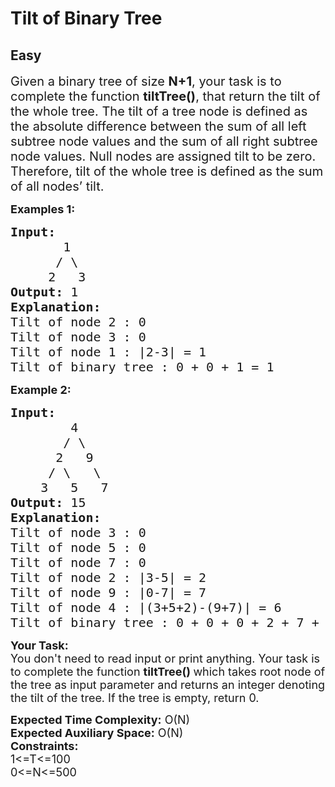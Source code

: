 # Tilt of Binary Tree
## Easy 
<div class="problem-statement">
                <p></p><p><span style="font-size:20px">Given a binary tree of size <strong>N+1</strong>, your task is to complete the function <strong>tiltTree()</strong>,&nbsp;that return the tilt of the whole tree. The tilt of a tree node is defined as the absolute difference between the sum of all left subtree node values and the sum of all right subtree node values. Null nodes are assigned tilt to be zero. Therefore, tilt of the whole tree is defined as the sum of all nodes’ tilt.</span></p>

<p><strong><span style="font-size:18px">Examples 1:</span></strong></p>

<pre><span style="font-size:20px"><strong>Input:</strong> 
       1
      / \
     2   3
<strong>Output:</strong> 1
<strong>Explanation:</strong>
Tilt of node 2 : 0
Tilt of node 3 : 0
Tilt of node 1 : |2-3| = 1
Tilt of binary tree : 0 + 0 + 1 = 1
</span></pre>

<p><span style="font-size:18px"><strong>Example 2:</strong></span></p>

<pre><strong><span style="font-size:20px">Input:</span></strong>
<span style="font-size:20px">        4 </span>
<span style="font-size:20px">       / \</span>
<span style="font-size:20px">      2   9 </span>
<span style="font-size:20px">     / \   \</span>
<span style="font-size:20px">    3   5   7 </span>
<span style="font-size:20px"><strong>Output:</strong> 15 </span>
<strong><span style="font-size:20px">Explanation:</span></strong>
<span style="font-size:20px">Tilt of node 3 : 0 </span>
<span style="font-size:20px">Tilt of node 5 : 0 </span>
<span style="font-size:20px">Tilt of node 7 : 0</span>
<span style="font-size:20px">Tilt of node 2 : |3-5| = 2 </span>
<span style="font-size:20px">Tilt of node 9 : |0-7| = 7 </span>
<span style="font-size:20px">Tilt of node 4 : |(3+5+2)-(9+7)| = 6 </span>
<span style="font-size:20px">Tilt of binary tree : 0 + 0 + 0 + 2 + 7 + 6 = 15</span>
</pre>

<p><span style="font-size:18px"><strong>Your Task:</strong><br>
You don't need to read input or print anything. Your task is to complete the function&nbsp;<strong>tiltTree()&nbsp;</strong>which takes root node of the tree as input parameter and returns an integer denoting the tilt of the tree. If the tree is empty, return 0.&nbsp;</span></p>

<p><span style="font-size:18px"><strong>Expected Time Complexity:</strong>&nbsp;O(N)<br>
<strong>Expected Auxiliary Space:</strong>&nbsp;O(N)</span><br>
<span style="font-size:18px"><strong>Constraints:</strong><br>
1&lt;=T&lt;=100<br>
0&lt;=N&lt;=500</span><br>
&nbsp;</p>
 <p></p>
            </div>